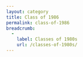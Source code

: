 ```yaml
---
layout: category
title: Class of 1986
permalink: class-of-1986
breadcrumb:
  -
    label: Classes of 1980s
    url: /classes-of-1980s/
---
```

